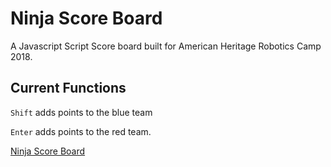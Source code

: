 # Ninja Score Board

A Javascript Script Score board built for American Heritage Robotics Camp 2018.

## Current Functions

`Shift` adds points to the blue team

`Enter` adds points to the red team.

[Ninja Score Board](https://djriffle.github.io)



